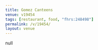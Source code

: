 ```yaml
---
title: Gomez Canteens
venue: v19454
tags: [restaurant, food, "fhrs:248498"]
permalink: /v/19454/
layout: venue
---
```

null